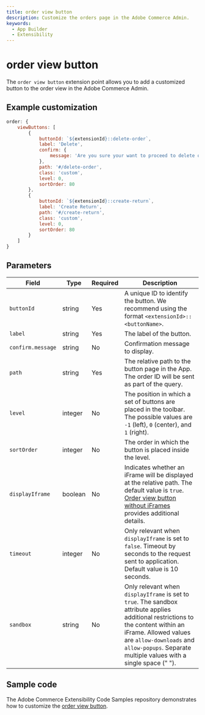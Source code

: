 ```yaml
---
title: order view button
description: Customize the orders page in the Adobe Commerce Admin.
keywords:
  - App Builder
  - Extensibility
---
```


# order view button

The `order view button` extension point allows you to add a customized button to the order view in the Adobe Commerce Admin.

## Example customization​

```javascript
order: {
    viewButtons: [
        {
            buttonId: `${extensionId}::delete-order`,
            label: 'Delete',
            confirm: {
                message: 'Are you sure your want to proceed to delete order?'
            },
            path: '#/delete-order',
            class: 'custom',
            level: 0,
            sortOrder: 80
        },
        {
            buttonId: `${extensionId}::create-return`,
            label: 'Create Return',
            path: '#/create-return',
            class: 'custom',
            level: 0,
            sortOrder: 80
        }
    ]
}
```

## Parameters

| Field | Type | Required | Description |
| --- | --- | --- | --- |
| `buttonId` | string | Yes | A unique ID to identify the button. We recommend using the format `<extensionId>::<buttonName>`. |
| `label` | string | Yes | The label of the button. |
| `confirm.message` | string | No | Confirmation message to display. |
| `path` | string | Yes | The relative path to the button page in the App. The order ID will be sent as part of the query. |
| `level` | integer | No |  The position in which a set of buttons are placed in the toolbar. The possible values are `-1` (left), `0` (center), and `1` (right). |
| `sortOrder` | integer | No | The order in which the button is placed inside the level. |
| `displayIframe` | boolean | No | Indicates whether an iFrame will be displayed at the relative path. The default value is `true`. [Order view button without iFrames](../../api.md#order-view-button-without-iframes) provides additional details. |
| `timeout` | integer | No | Only relevant when `displayIframe` is set to `false`. Timeout by seconds to the request sent to application. Default value is 10 seconds. |
| `sandbox` | string | No | Only relevant when `displayIframe` is set to `true`. The sandbox attribute applies additional restrictions to the content within an iFrame. Allowed values are `allow-downloads` and `allow-popups`. Separate multiple values with a single space (" "). |

## Sample code

The Adobe Commerce Extensibility Code Samples repository demonstrates how to customize the [order view button](https://github.com/adobe/adobe-commerce-samples/tree/main/admin-ui-sdk/order/custom-view-button).
